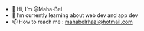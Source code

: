- 👋 Hi, I’m @Maha-Bel
- 🌱 I’m currently learning about web dev and app dev
- 📫 How to reach me : mahabelrhazi@hotmail.com

